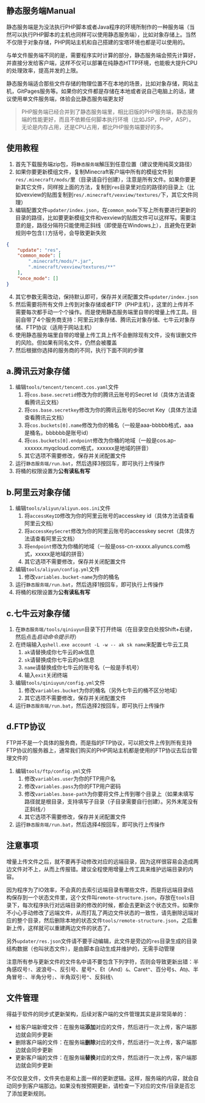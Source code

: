 ## 静态服务端Manual

静态服务端是为没法执行PHP脚本或者Java程序的环境所制作的一种服务端（当然可以执行PHP脚本的主机也同样可以使用静态服务端），比如对象存储上。当然不仅限于对象存储，PHP网站主机和自己搭建的宝塔环境也都是可以使用的。

与单文件服务端不同的是，需要程序实时计算的部分，静态服务端会预先计算好，并直接分发给客户端，这样不仅可以部署在纯静态HTTP环境，也能极大提升CPU的处理效率，提高并发的上限。

静态服务端适合那些文件存储的物理位置不在本地的场景，比如对象存储，网站主机，GitPages服务等。如果你的文件都是存储在本地或者说自己电脑上的话，建议使用单文件服务端，体验会比静态服务端更友好

> PHP服务端已经合并到了静态服务端里，相比旧版的PHP服务端，静态服务端的性能更好，而且不依赖任何脚本执行环境（比如JSP，PHP，ASP）。无论是内存占用，还是CPU占用，都比PHP服务端要好的多。

## 使用教程

1. 首先下载服务端zip包，将`静态服务端`解压到任意位置（建议使用纯英文路径）
2. 如果你要更新模组文件，复制Minecraft客户端中所有的模组文件到`res/.minecraft/mods/`里（目录请自行创建），注意是所有文件。如果你要更新其它文件，同样按上面的方法，复制到`res`目录里对应的路径的目录上（比如vexview的贴图复制到`res/.minecraft/vexview/textures/`下，其它文件同理）
3. 编辑配置文件`updater/index.json`，在`common_mode`下写上所有要进行更新的目录的路径，比如要更新模组文件和vexview的贴图文件可以这样写。需要注意的是，路径分隔符只能使用正斜线（即使是在Windows上），且避免在更新规则中包含`[]`方括号，会导致更新失败

```json
{
    "update": "res",
    "common_mode": [
        ".minecraft/mods/*.jar",
        ".minecraft/vexview/textures/**"
    ],
    "once_mode": []
}
```

4. 其它参数无需改动，保持默认即可，保存并关闭配置文件`updater/index.json`
5. 然后需要将所有文件上传到对象存储或者FTP（PHP主机），这里的上传并不需要每次都手动一个个操作。而是使用静态服务端里自带的增量上传工具。目前自带了4个服务商支持：阿里云对象存储、腾讯云对象存储、七牛云对象存储、FTP协议（适用于网站主机）
6. 使用静态服务端里自带的增量上传工具上传不会删除现有文件，没有误删文件的风险。但如果有同名文件，仍然会被覆盖
7. 然后根据你选择的服务商的不同，执行下面不同的步骤

## a.腾讯云对象存储

1. 编辑`tools/tencent/tencent.cos.yaml`文件
   1. 将`cos.base.secretid`修改为你的腾讯云账号的Secret Id（具体方法请查看腾讯云文档）
   2. 将`cos.base.secretkey`修改为你的腾讯云账号的Secret Key（具体方法请查看腾讯云文档）
   3. 将`cos.buckets[0].name`修改为你的桶名（一般是aaa-bbbbb格式，aaa是桶名，bbbbbb是账号id）
   4. 将`cos.buckets[0].endpoint`修改为你桶的地域（一般是cos.ap-xxxxxx.myqcloud.com格式，xxxxxx是地域的拼音）
   5. 其它选项不需要修改，保存并关闭配置文件
2. 运行`静态服务端/run.bat`，然后选择3按回车，即可执行上传操作
3. 将桶的权限设置为**公有读私有写**

## b.阿里云对象存储

1. 编辑`tools/aliyun/aliyun.oos.ini`文件
   1. 将`accessKeyID`修改为你的阿里云账号的accesskey id（具体方法请查看阿里云文档）
   2. 将`accessKeySecret`修改为你的阿里云账号的accesskey secret（具体方法请查看阿里云文档）
   3. 将`endpoint`修改为你桶的地域（一般是oss-cn-xxxxx.aliyuncs.com格式，xxxxx是地域的拼音）
   4. 其它选项不需要修改，保存并关闭配置文件
2. 编辑`tools/aliyun/config.yml`文件
   1. 修改`variables.bucket-name`为你的桶名
3. 运行`静态服务端/run.bat`，然后选择1按回车，即可执行上传操作
4. 将桶的权限设置为**公有读私有写**

## c.七牛云对象存储

1. 在`静态服务端/tools/qiniuyun`目录下打开终端（在目录空白处按Shift+右键，然后点击*启动命令提示符*）
2. 在终端输入`qshell.exe account -L -w -- ak sk name`来配置七牛云工具
   1. `ak`请替换成你七牛云的ak信息
   2. `sk`请替换成你七牛云的sk信息
   3. `name`请替换成你七牛云的账号名（一般是手机号）
   4. 输入`exit`关闭终端
3. 编辑`tools/qiniuyun/config.yml`文件
   1. 修改`variables.bucket`为你的桶名（另外七牛云的桶不区分地域）
   2. 其它选项不需要修改，保存并关闭配置文件
4. 运行`静态服务端/run.bat`，然后选择2按回车，即可执行上传操作

## d.FTP协议

FTP并不是一个具体的服务商，而是指的FTP协议，可以把文件上传到所有支持FTP协议的服务器上，通常我们购买的PHP网站主机都是使用的FTP协议去后台管理文件的

1. 编辑`tools/ftp/config.yml`文件
   1. 修改`variables.user`为你的FTP用户名
   2. 修改`variables.pass`为你的FTP用户密码
   3. 修改`variables.base-path`为你要将文件上传到哪个目录上（如果未填写路径就是根目录，支持填写子目录（子目录需要自行创建）。另外末尾没有正斜线`/`）
   4. 其它选项不需要修改，保存并关闭配置文件
2. 运行`静态服务端/run.bat`，然后选择4按回车，即可执行上传操作

## 注意事项

增量上传文件之后，就不要再手动修改对应的远端目录，因为这样很容易会造成两边文件对不上，从而上传报错。建议全程使用增量上传工具来维护远端目录的内容。

因为程序为了IO效率，不会真的去索引远端目录有哪些文件，而是将远端目录结构保存到一个状态文件里，这个文件叫`remote-structure.json`，存放在`tools`目录下，每次程序执行对远端目录的修改的时候，都会去更新这个状态文件。如果你不小心手动修改了远端文件，从而打乱了两边文件状态的一致性，请先删除远端对应的整个目录，然后删除本地的状态文件`tools/remote-structure.json`，之后重新上传，这样就可以重建两边文件的状态了。

另外`updater/res.json`文件请不要手动编辑，此文件是旁边的`res`目录生成的目录结构数据（也叫状态文件），是由脚本自动生成并维护的，无需手动管理

注意所有参与更新文件的文件名中请不要包含下列字符，否则会导致更新出错：半角感叹号`!`、波浪号`~`、反引号、星号`*`、Et（And）`&`、Caret`^`、百分号`$`、At`@`、半角冒号`:`、半角分号`;`、半角双引号`"`、反斜线`\`

## 文件管理

得益于软件的同步式更新架构，后续对客户端的文件管理其实是非常简单的：

+ 给客户端新增文件：在服务端**添加**对应的文件，然后进行一次上传，客户端那边就会同步更新
+ 删除客户端的文件：在服务端**删除**对应的文件，然后进行一次上传，客户端那边就会同步更新
+ 更新客户端的文件：在服务端**替换**对应的文件，然后进行一次上传，客户端那边就会同步更新

不仅仅是文件，文件夹也是和上面一样的更新逻辑。这样，服务端的内容，就会自动同步到客户端那边。如果没有按预期更新，请检查一下对应的文件/目录是否忘了添加更新规则。

